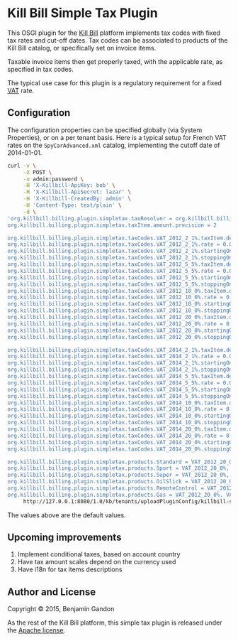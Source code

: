<!--
   Copyright 2015 Benjamin Gandon

   Licensed under the Apache License, Version 2.0 (the "License");
   you may not use this file except in compliance with the License.
   You may obtain a copy of the License at

       http://www.apache.org/licenses/LICENSE-2.0

   Unless required by applicable law or agreed to in writing, software
   distributed under the License is distributed on an "AS IS" BASIS,
   WITHOUT WARRANTIES OR CONDITIONS OF ANY KIND, either express or implied.
   See the License for the specific language governing permissions and
   limitations under the License.
-->
Kill Bill Simple Tax Plugin
===========================

This OSGI plugin for the [Kill Bill](http://killbill.io) platform implements
tax codes with  fixed tax rates and cut-off dates. Tax codes can be associated
to products of the Kill Bill catalog, or specifically set on invoice items.

Taxable invoice items then get properly taxed, with the applicable rate, as
specified in tax codes.

The typical use case for this plugin is a regulatory requirement for a fixed
[VAT](https://en.wikipedia.org/wiki/Value-added_tax) rate.


Configuration
-------------

The configuration properties can be specified globally (via System
Properties), or on a per tenant basis. Here is a typical setup for French VAT
rates on the `SpyCarAdvanced.xml` catalog, implementing the cutoff date of
2014-01-01.

```bash
curl -v \
     -X POST \
     -u admin:password \
     -H 'X-Killbill-ApiKey: bob' \
     -H 'X-Killbill-ApiSecret: lazar' \
     -H 'X-Killbill-CreatedBy: admin' \
     -H 'Content-Type: text/plain' \
     -d \
'org.killbill.billing.plugin.simpletax.taxResolver = org.killbill.billing.plugin.simpletax.resolving.InvoiceItemEndDateBasedResolver
org.killbill.billing.plugin.simpletax.taxItem.amount.precision = 2

org.killbill.billing.plugin.simpletax.taxCodes.VAT_2012_2_1%.taxItem.description = VAT 2.1%
org.killbill.billing.plugin.simpletax.taxCodes.VAT_2012_2_1%.rate = 0.021
org.killbill.billing.plugin.simpletax.taxCodes.VAT_2012_2_1%.startingOn = 2012-01-01
org.killbill.billing.plugin.simpletax.taxCodes.VAT_2012_2_1%.stoppingOn = 2014-01-01
org.killbill.billing.plugin.simpletax.taxCodes.VAT_2012_5_5%.taxItem.description = VAT 5.5%
org.killbill.billing.plugin.simpletax.taxCodes.VAT_2012_5_5%.rate = 0.055
org.killbill.billing.plugin.simpletax.taxCodes.VAT_2012_5_5%.startingOn = 2012-01-01
org.killbill.billing.plugin.simpletax.taxCodes.VAT_2012_5_5%.stoppingOn = 2014-01-01
org.killbill.billing.plugin.simpletax.taxCodes.VAT_2012_10_0%.taxItem.description = VAT 7.0%
org.killbill.billing.plugin.simpletax.taxCodes.VAT_2012_10_0%.rate = 0.070
org.killbill.billing.plugin.simpletax.taxCodes.VAT_2012_10_0%.startingOn = 2012-01-01
org.killbill.billing.plugin.simpletax.taxCodes.VAT_2012_10_0%.stoppingOn = 2014-01-01
org.killbill.billing.plugin.simpletax.taxCodes.VAT_2012_20_0%.taxItem.description = VAT 19.6%
org.killbill.billing.plugin.simpletax.taxCodes.VAT_2012_20_0%.rate = 0.196
org.killbill.billing.plugin.simpletax.taxCodes.VAT_2012_20_0%.startingOn = 2012-01-01
org.killbill.billing.plugin.simpletax.taxCodes.VAT_2012_20_0%.stoppingOn = 2014-01-01

org.killbill.billing.plugin.simpletax.taxCodes.VAT_2014_2_1%.taxItem.description = VAT 2.1%
org.killbill.billing.plugin.simpletax.taxCodes.VAT_2014_2_1%.rate = 0.021
org.killbill.billing.plugin.simpletax.taxCodes.VAT_2014_2_1%.startingOn = 2014-01-01
org.killbill.billing.plugin.simpletax.taxCodes.VAT_2014_2_1%.stoppingOn = 
org.killbill.billing.plugin.simpletax.taxCodes.VAT_2014_5_5%.taxItem.description = VAT 5.5%
org.killbill.billing.plugin.simpletax.taxCodes.VAT_2014_5_5%.rate = 0.055
org.killbill.billing.plugin.simpletax.taxCodes.VAT_2014_5_5%.startingOn = 2014-01-01
org.killbill.billing.plugin.simpletax.taxCodes.VAT_2014_5_5%.stoppingOn = 
org.killbill.billing.plugin.simpletax.taxCodes.VAT_2014_10_0%.taxItem.description = VAT 10.0%
org.killbill.billing.plugin.simpletax.taxCodes.VAT_2014_10_0%.rate = 0.100
org.killbill.billing.plugin.simpletax.taxCodes.VAT_2014_10_0%.startingOn = 2014-01-01
org.killbill.billing.plugin.simpletax.taxCodes.VAT_2014_10_0%.stoppingOn = 
org.killbill.billing.plugin.simpletax.taxCodes.VAT_2014_20_0%.taxItem.description = VAT 20.0%
org.killbill.billing.plugin.simpletax.taxCodes.VAT_2014_20_0%.rate = 0.200
org.killbill.billing.plugin.simpletax.taxCodes.VAT_2014_20_0%.startingOn = 2014-01-01
org.killbill.billing.plugin.simpletax.taxCodes.VAT_2014_20_0%.stoppingOn = 

org.killbill.billing.plugin.simpletax.products.Standard = VAT_2012_20_0%, VAT_2014_20_0%
org.killbill.billing.plugin.simpletax.products.Sport = VAT_2012_20_0%, VAT_2014_20_0%
org.killbill.billing.plugin.simpletax.products.Super = VAT_2012_20_0%, VAT_2014_20_0%
org.killbill.billing.plugin.simpletax.products.OilSlick = VAT_2012_20_0%, VAT_2014_20_0%
org.killbill.billing.plugin.simpletax.products.RemoteControl = VAT_2012_20_0%, VAT_2014_20_0%
org.killbill.billing.plugin.simpletax.products.Gas = VAT_2012_20_0%, VAT_2014_20_0%' \
     http://127.0.0.1:8080/1.0/kb/tenants/uploadPluginConfig/killbill-simple-tax
```

The values above are the default values.


Upcoming improvements
---------------------

1. Implement conditional taxes, based on account country
2. Have tax amount scales depend on the currency used
3. Have i18n for tax items descriptions


Author and License
------------------

Copyright © 2015, Benjamin Gandon

As the rest of the Kill Bill platform, this simple tax plugin is released
under the [Apache license](http://www.apache.org/licenses/LICENSE-2.0).
